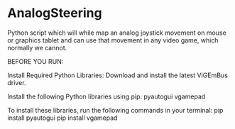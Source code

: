 # AnalogSteering
Python script which will while map an analog joystick movement on mouse or graphics tablet and can use that movement in any video game, which  normally we cannot.

BEFORE YOU RUN:

Install Required Python Libraries:
Download and install the latest ViGEmBus driver.

Install the following Python libraries using pip:
pyautogui
vgamepad

To install these libraries, run the following commands in your terminal:
pip install pyautogui
pip install vgamepad
